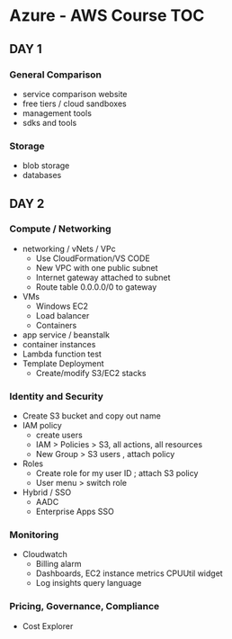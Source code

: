 # Azure - AWS Course TOC

## DAY 1

### General Comparison

* service comparison website
* free tiers / cloud sandboxes
* management tools
* sdks and tools

### Storage

* blob storage
* databases






## DAY 2

### Compute / Networking

* networking / vNets / VPc
  * Use CloudFormation/VS CODE
  * New VPC with one public subnet
  * Internet gateway attached to subnet
  * Route table 0.0.0.0/0 to gateway
* VMs
  * Windows EC2
  * Load balancer
  * Containers
* app service / beanstalk
* container instances
* Lambda function test
* Template Deployment
  * Create/modify S3/EC2 stacks

### Identity and Security

* Create S3 bucket and copy out name
* IAM policy
  * create users
  * IAM > Policies > S3, all actions, all resources
  * New Group > S3 users , attach policy
* Roles
  * Create role for my user ID ; attach S3 policy
  * User menu > switch role
* Hybrid / SSO
  * AADC
  * Enterprise Apps SSO

### Monitoring

* Cloudwatch
  * Billing alarm
  * Dashboards, EC2 instance metrics CPUUtil widget
  * Log insights query language

### Pricing, Governance, Compliance

* Cost Explorer
